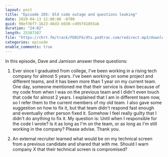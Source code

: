 ```yaml
---
layout: post
title: "Episode 205: Old code outage and questions leaking"
date: 2020-04-13 12:00:00 -0700
guid: 98ef36f7-1b23-46d3-b038-c495f41855ab
duration: "24:02"
length: 25387387
file: "https://chrt.fm/track/FD81F6/dts.podtrac.com/redirect.mp3/download.softskills.audio/sse-205.mp3"
categories: episode
enable_comments: true
---
```


In this episode, Dave and Jamison answer these questions:

1. Ever since I graduated from college, I've been working in a rising tech company for almost 5 years. I've been working on some project and different teams, and it has been more than 1 year on my current team. One day, someone mentioned me that their service is down because of my code from when I was on the previous team and I didn't even touch that code for almost 2 years. I explained that I am in different team now, so I refer them to the current members of my old team. I also gave some suggestion on how to fix it, but that team didn't respond fast enough and eventually other person fixed it. Somehow I feel really guilty that I didn't do anything to fix it. My question is: Until when I responsible for the code I wrote? Is it as long as I'm on the team, or as long as I'm still working in the company? Please advise. Thank you.


2. An external recruiter learned what would be on my technical screen from a previous candidate and shared that with me. Should I warn company X that their technical screen is compromised?
